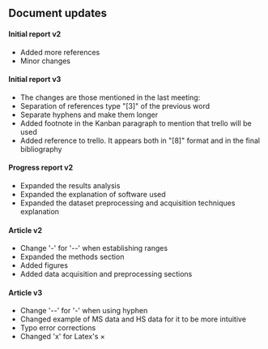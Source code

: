 ## Document updates
#### Initial report v2
  * Added more references
  * Minor changes
#### Initial report v3
  * The changes are those mentioned in the last meeting:
  * Separation of references type "[3]" of the previous word
  * Separate hyphens and make them longer
  * Added footnote in the Kanban paragraph to mention that trello will be used
  * Added reference to trello. It appears both in "[8]" format and in the final bibliography
#### Progress report v2
  * Expanded the results analysis
  * Expanded the explanation of software used
  * Expanded the dataset preprocessing and acquisition techniques explanation
#### Article v2
  * Change '-' for '--' when establishing ranges
  * Expanded the methods section
  * Added figures
  * Added data acquisition and preprocessing sections
#### Article v3
  * Change '--' for '-' when using hyphen
  * Changed example of MS data and HS data for it to be more intuitive
  * Typo error corrections
  * Changed 'x' for Latex's $\times$
